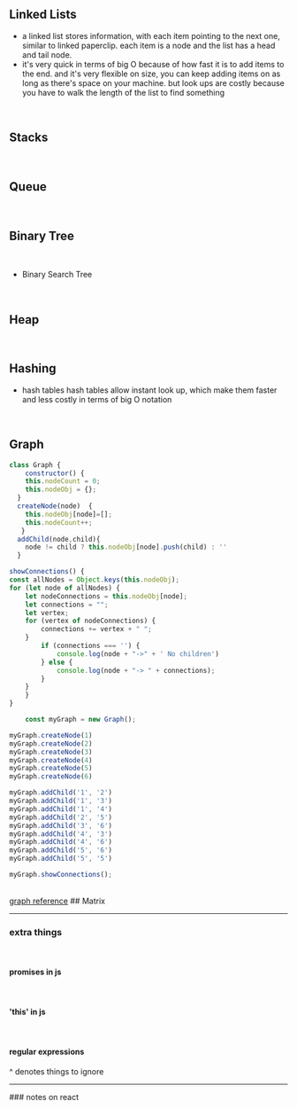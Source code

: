## Linked Lists 
* a linked list stores information, with each item pointing to the next one, similar to linked paperclip. each item is a node and the list has a head and tail node. 
* it's very quick in terms of big O because of how fast it is to add items to the end. and it's very flexible on size, you can keep adding items on as long as there's space on your machine. but look ups are costly because you have to walk the length of the list to find something
<br>

## Stacks 

<br>

## Queue

<br>

## Binary Tree

<br>

* Binary Search Tree

<br>

## Heap

<br>

## Hashing 

* hash tables
hash tables allow instant look up, which make them faster and less costly in terms of big O notation 

<br>

## Graph
``` javascript
class Graph { 
    constructor() { 
    this.nodeCount = 0;
    this.nodeObj = {}; 
  } 
  createNode(node)  { 
    this.nodeObj[node]=[];
    this.nodeCount++;
   } 
  addChild(node,child){
    node != child ? this.nodeObj[node].push(child) : ''
  }

showConnections() {
const allNodes = Object.keys(this.nodeObj); 
for (let node of allNodes) {     
    let nodeConnections = this.nodeObj[node];
    let connections = ""; 
    let vertex;
    for (vertex of nodeConnections) {
        connections += vertex + " ";
    } 
        if (connections === '') {
            console.log(node + "->" + ' No children')
        } else {
            console.log(node + "-> " + connections);
        }
    } 
    } 
} 

    const myGraph = new Graph();

myGraph.createNode(1)
myGraph.createNode(2)
myGraph.createNode(3)
myGraph.createNode(4)
myGraph.createNode(5)
myGraph.createNode(6)

myGraph.addChild('1', '2')
myGraph.addChild('1', '3')
myGraph.addChild('1', '4')
myGraph.addChild('2', '5')
myGraph.addChild('3', '6')
myGraph.addChild('4', '3')
myGraph.addChild('4', '6')
myGraph.addChild('5', '6')
myGraph.addChild('5', '5')

myGraph.showConnections();
```    
<br>
<a href="https://medium.com/@ziyoshams/graphs-in-javascript-cc0ed170b156" target="_blank">graph reference</a>
## Matrix

<hr>

### extra things 

<br>

#### promises in js 

<br>

#### 'this' in js 

<br>

#### regular expressions
^ denotes things to ignore

<hr>
### notes on react